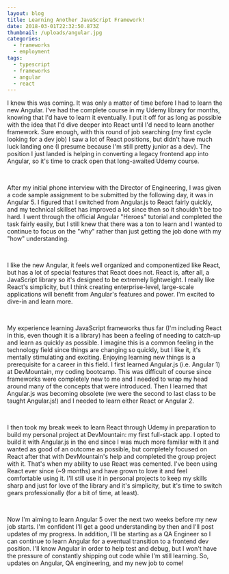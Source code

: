 ```yaml
---
layout: blog
title: Learning Another JavaScript Framework!
date: 2018-03-01T22:32:50.873Z
thumbnail: /uploads/angular.jpg
categories:
  - frameworks
  - employment
tags:
  - typescript
  - frameworks
  - angular
  - react
---
```

I knew this was coming. It was only a matter of time before I had to learn the new Angular. I've had the complete course in my Udemy library for months, knowing that I'd have to learn it eventually. I put it off for as long as possible with the idea that I'd dive deeper into React until I'd need to learn another framework. Sure enough, with this round of job searching (my first cycle looking for a dev job) I saw a lot of React positions, but didn't have much luck landing one (I presume because I'm still pretty junior as a dev). The position I just landed is helping in converting a legacy frontend app into Angular, so it's time to crack open that long-awaited Udemy course.

&nbsp;

After my initial phone interview with the Director of Engineering, I was given a code sample assignment to be submitted by the following day, it was in Angular 5. I figured that I switched from Angular.js to React fairly quickly, and my technical skillset has improved a lot since then so it shouldn't be too hard. I went through the official Angular "Heroes" tutorial and completed the task fairly easily, but I still knew that there was a ton to learn and I wanted to continue to focus on the "why" rather than just getting the job done with my "how" understanding.

&nbsp;

I like the new Angular, it feels well organized and componentized like React, but has a lot of special features that React does not. React is, after all, a JavaScript library so it's designed to be extremely lightweight. I really like React's simplicity, but I think creating enterprise-level, large-scale applications will benefit from Angular's features and power. I'm excited to dive-in and learn more.

&nbsp;

My experience learning JavaScript frameworks thus far (I'm including React in this, even though it is a library) has been a feeling of needing to catch-up and learn as quickly as possible. I imagine this is a common feeling in the technology field since things are changing so quickly, but I like it, it's mentally stimulating and exciting. Enjoying learning new things is a prerequisite for a career in this field. I first learned Angular.js (i.e. Angular 1) at DevMountain, my coding bootcamp. This was difficult of course since frameworks were completely new to me and I needed to wrap my head around many of the concepts that were introduced. Then I learned that Angular.js was becoming obsolete (we were the second to last class to be taught Angular.js!) and I needed to learn either React or Angular 2.

&nbsp;

I then took my break week to learn React through Udemy in preparation to build my personal project at DevMountain: my first full-stack app. I opted to build it with Angular.js in the end since I was much more familiar with it and wanted as good of an outcome as possible, but completely focused on React after that with DevMountain's help and completed the group project with it. That's when my ability to use React was cemented. I've been using React ever since (~9 months) and have grown to love it and feel comfortable using it. I'll still use it in personal projects to keep my skills sharp and just for love of the library and it's simplicity, but it's time to switch gears professionally (for a bit of time, at least).

&nbsp;

Now I'm aiming to learn Angular 5 over the next two weeks before my new job starts. I'm confident I'll get a good understanding by then and I'll post updates of my progress. In addition, I'll be starting as a QA Engineer so I can continue to learn Angular for a eventual transition to a frontend dev position. I'll know Angular in order to help test and debug, but I won't have the pressure of constantly shipping out code while I'm still learning. So, updates on Angular, QA engineering, and my new job to come!
